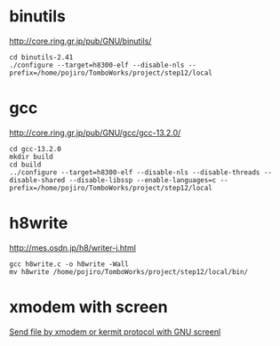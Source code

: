 # binutils

http://core.ring.gr.jp/pub/GNU/binutils/

```
cd binutils-2.41
./configure --target=h8300-elf --disable-nls --prefix=/home/pojiro/TomboWorks/project/step12/local
```

# gcc

http://core.ring.gr.jp/pub/GNU/gcc/gcc-13.2.0/

```
cd gcc-13.2.0
mkdir build
cd build
../configure --target=h8300-elf --disable-nls --disable-threads --disable-shared --disable-libssp --enable-languages=c --prefix=/home/pojiro/TomboWorks/project/step12/local
```

# h8write

http://mes.osdn.jp/h8/writer-j.html

```
gcc h8write.c -o h8write -Wall
mv h8write /home/pojiro/TomboWorks/project/step12/local/bin/
```

# xmodem with screen

[Send file by xmodem or kermit protocol with GNU screenl](https://unix.stackexchange.com/questions/56614/send-file-by-xmodem-or-kermit-protocol-with-gnu-screen)
